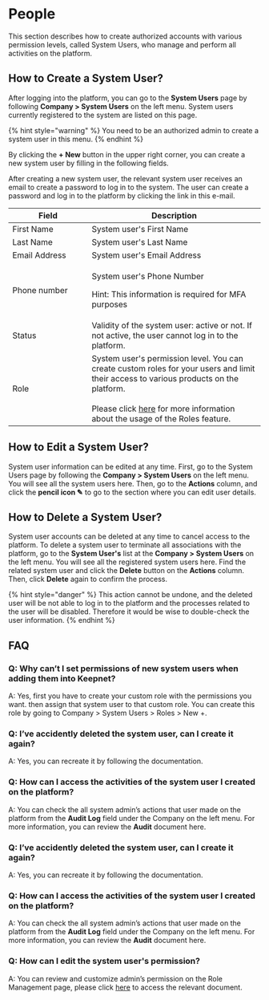 # People

This section describes how to create authorized accounts with various permission levels, called System Users, who manage and perform all activities on the platform.

## How to Create a System User?

After logging into the platform, you can go to the **System Users** page by following **Company > System Users** on the left menu. System users currently registered to the system are listed on this page.

{% hint style="warning" %}
You need to be an authorized admin to create a system user in this menu.
{% endhint %}

By clicking the **+ New** button in the upper right corner, you can create a new system user by filling in the following fields.

After creating a new system user, the relevant system user receives an email to create a password to log in to the system. The user can create a password and log in to the platform by clicking the link in this e-mail.

<table><thead><tr><th width="210.021693394458">Field</th><th width="532.4285714285713">Description</th></tr></thead><tbody><tr><td>First Name</td><td>System user's First Name</td></tr><tr><td>Last Name</td><td>System user's Last Name</td></tr><tr><td>Email Address</td><td>System user's Email Address</td></tr><tr><td>Phone number</td><td><p>System user's Phone Number</p><p></p><p>Hint: This information is required for MFA purposes</p></td></tr><tr><td>Status</td><td>Validity of the system user: active or not. If not active, the user cannot log in to the platform.</td></tr><tr><td>Role</td><td>System user's permission level. You can create custom roles for your users and limit their access to various products on the platform.<br><br>Please click <a href="user-roles.md">here</a> for more information about the usage of the Roles feature.</td></tr></tbody></table>

## How to Edit a System User?

System user information can be edited at any time. First, go to the System Users page by following the **Company > System Users** on the left menu. You will see all the system users here. Then, go to the **Actions** column, and click the **pencil icon ✎** to go to the section where you can edit user details.

## How to Delete a System User?

System user accounts can be deleted at any time to cancel access to the platform. To delete a system user to terminate all associations with the platform, go to the **System User's** list at the **Company > System Users** on the left menu. You will see all the registered system users here. Find the related system user and click the **Delete** button on the **Actions** column. Then, click **Delete** again to confirm the process.

{% hint style="danger" %}
This action cannot be undone, and the deleted user will be not able to log in to the platform and the processes related to the user will be disabled. Therefore it would be wise to double-check the user information.
{% endhint %}

## FAQ

### Q: Why can’t I set permissions of new system users when adding them into Keepnet?

A: Yes, first you have to create your custom role with the permissions you want. then assign that system user to that custom role. You can create this role by going to Company > System Users > Roles > New +.

### Q: I’ve accidently deleted the system user, can I create it again?

A: Yes, you can recreate it by following the documentation.

### Q: How can I access the activities of the system user I created on the platform?

A: You can check the all system admin’s actions that user made on the platform from the **Audit Log** field under the Company on the left menu. For more information, you can review the **Audit** document here.

### Q: I’ve accidently deleted the system user, can I create it again?

A: Yes, you can recreate it by following the documentation.

### Q: How can I access the activities of the system user I created on the platform?

A: You can check the all system admin’s actions that user made on the platform from the **Audit Log** field under the Company on the left menu. For more information, you can review the **Audit** document here.

### Q: How can I edit the system user's permission?

A: You can review and customize admin’s permission  on the Role Management page, please click [here](user-roles.md) to access the relevant document.
